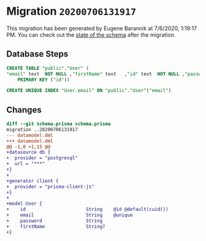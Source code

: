 # Migration `20200706131917`

This migration has been generated by Eugene Barannik at 7/6/2020, 1:19:17 PM.
You can check out the [state of the schema](./schema.prisma) after the migration.

## Database Steps

```sql
CREATE TABLE "public"."User" (
"email" text  NOT NULL ,"firstName" text   ,"id" text  NOT NULL ,"password" text  NOT NULL ,
    PRIMARY KEY ("id"))

CREATE UNIQUE INDEX "User.email" ON "public"."User"("email")
```

## Changes

```diff
diff --git schema.prisma schema.prisma
migration ..20200706131917
--- datamodel.dml
+++ datamodel.dml
@@ -1,0 +1,15 @@
+datasource db {
+  provider = "postgresql"
+  url = "***"
+}
+
+generator client {
+  provider = "prisma-client-js"
+}
+
+model User {
+    id                      String    @id @default(cuid())
+    email                   String    @unique
+    password                String
+    firstName               String?
+}
```


